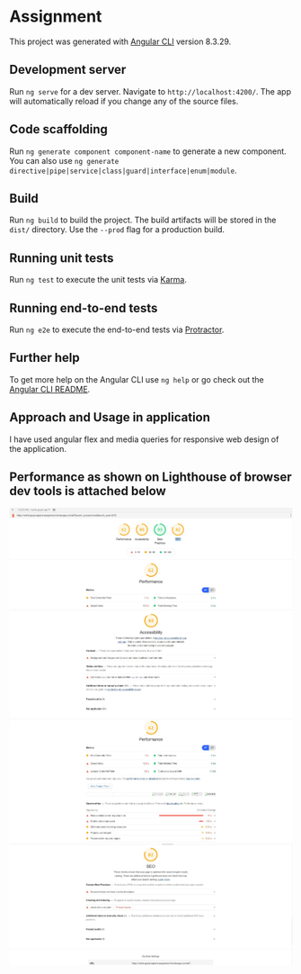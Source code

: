 # Assignment

This project was generated with [Angular CLI](https://github.com/angular/angular-cli) version 8.3.29.

## Development server

Run `ng serve` for a dev server. Navigate to `http://localhost:4200/`. The app will automatically reload if you change any of the source files.

## Code scaffolding

Run `ng generate component component-name` to generate a new component. You can also use `ng generate directive|pipe|service|class|guard|interface|enum|module`.

## Build

Run `ng build` to build the project. The build artifacts will be stored in the `dist/` directory. Use the `--prod` flag for a production build.

## Running unit tests

Run `ng test` to execute the unit tests via [Karma](https://karma-runner.github.io).

## Running end-to-end tests

Run `ng e2e` to execute the end-to-end tests via [Protractor](http://www.protractortest.org/).

## Further help

To get more help on the Angular CLI use `ng help` or go check out the [Angular CLI README](https://github.com/angular/angular-cli/blob/master/README.md).

## Approach and Usage in application

I have used angular flex and media queries for responsive web design of the application.

## Performance as shown on Lighthouse of browser dev tools is attached below

![LightHouse with all indexs](https://github.com/mohit4834/sapient-assignment/blob/master/src/assets/performance-images/LightHouse.JPG)
![Accessibility Report](https://github.com/mohit4834/sapient-assignment/blob/master/src/assets/performance-images/Accessibility.JPG)
![Performance Report](https://github.com/mohit4834/sapient-assignment/blob/master/src/assets/performance-images/Performance.JPG)
![SEO Report](https://github.com/mohit4834/sapient-assignment/blob/master/src/assets/performance-images/SEO.JPG)
